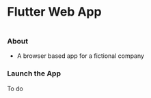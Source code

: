 # Flutter Web App

<img src=""/>

<br>

### About

- A browser based app for a fictional company

### Launch the App
To do
